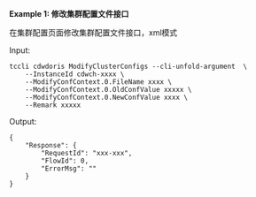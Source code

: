 **Example 1: 修改集群配置文件接口**

在集群配置页面修改集群配置文件接口，xml模式

Input: 

```
tccli cdwdoris ModifyClusterConfigs --cli-unfold-argument  \
    --InstanceId cdwch-xxxx \
    --ModifyConfContext.0.FileName xxxx \
    --ModifyConfContext.0.OldConfValue xxxxx \
    --ModifyConfContext.0.NewConfValue xxxx \
    --Remark xxxxx
```

Output: 
```
{
    "Response": {
        "RequestId": "xxx-xxx",
        "FlowId": 0,
        "ErrorMsg": ""
    }
}
```

